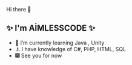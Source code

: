 Hi there 👋

## ✨ I'm AİMLESSCODE ✨

- 🌱 I’m currently learning  Java , Unity
- ⚓ I have knowledge of  C#, PHP, HTML, SQL 
- 🎆 See you for now 

